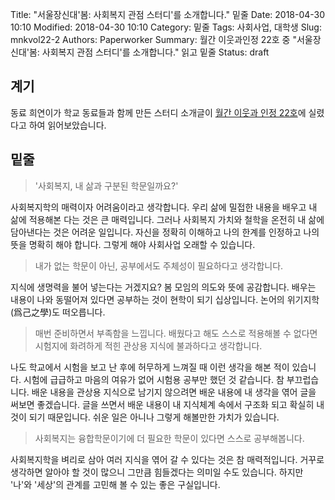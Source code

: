 Title: "서울장신대'봄: 사회복지 관점 스터디'를 소개합니다." 밑줄
Date: 2018-04-30 10:10
Modified: 2018-04-30 10:10
Category: 밑줄
Tags: 사회사업, 대학생
Slug: mnkvol22-2
Authors: Paperworker
Summary: 월간 이웃과인정 22호 중 "서울장신대'봄: 사회복지 관점 스터디'를 소개합니다." 읽고 밑줄
Status: draft

## 계기

동료 희연이가 학교 동료들과 함께 만든 스터디 소개글이 [월간 이웃과 인정 22호](http://cafe.daum.net/coolwelfare/RfdK/72)에 실렸다고 하여 읽어보았습니다.

## 밑줄

> '사회복지, 내 삶과 구분된 학문일까요?'

사회복지학의 매력이자 어려움이라고 생각합니다. 우리 삶에 밀접한 내용을 배우고 내 삶에 적용해본 다는 것은 큰 매력입니다. 그러나 사회복지 가치와 철학을 온전히 내 삶에 담아낸다는 것은 어려운 일입니다. 자신을 정확히 이해하고 나의 한계를 인정하고 나의 뜻을 명확히 해야 합니다. 그렇게 해야 사회사업 오래할 수 있습니다.

> 내가 없는 학문이 아닌, 공부에서도 주체성이 필요하다고 생각합니다.

지식에 생명력을 불어 넣는다는 거겠지요? 봄 모임의 의도와 뜻에 공감합니다. 배우는 내용이 나와 동떨어져 있다면 공부하는 것이 현학이 되기 십상입니다. 논어의 위기지학(爲己之學)도 떠오릅니다.

> 매번 준비하면서 부족함을 느낍니다. 배웠다고 해도 스스로 적용해볼 수 없다면 시험지에 화려하게 적힌 관상용 지식에 불과하다고 생각합니다.

나도 학교에서 시험을 보고 난 후에 허무하게 느껴질 때 이런 생각을 해본 적이 있습니다. 시험에 급급하고 마음의 여유가 없어 시험용 공부만 했던 것 같습니다. 참 부끄럽습니다. 배운 내용을 관상용 지식으로 남기지 않으려면 배운 내용에 내 생각을 엮어 글을 써보면 좋겠습니다. 글을 쓰면서 배운 내용이 내 지식체계 속에서 구조화 되고 확실히 내 것이 되기 때문입니다. 쉬운 일은 아니나 그렇게 해볼만한 가치가 있습니다.

> 사회복지는 융합학문이기에 더 필요한 학문이 있다면 스스로 공부해봅니다.

사회복지학을 벼리로 삼아 여러 지식을 엮어 갈 수 있다는 것은 참 매력적입니다. 거꾸로 생각하면 알아야 할 것이 많으니 그만큼 힘들겠다는 의미일 수도 있습니다. 하지만 '나'와 '세상'의 관계를 고민해 볼 수 있는 좋은 구실입니다.
